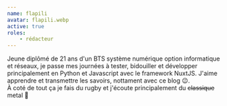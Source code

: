 ```yaml
---
name: flapili
avatar: flapili.webp
active: true
roles:
    - rédacteur
---
```


Jeune diplômé de 21 ans d'un BTS système numérique option informatique et réseaux, je passe mes journées à tester, bidouiller et développer principalement en Python et Javascript avec le framework NuxtJS. J'aime apprendre et transmettre les savoirs, nottament avec ce blog 😉.<br>
À coté de tout ça je fais du rugby et j'écoute principalement du ~~classique~~ metal 🎸